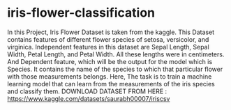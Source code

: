# iris-flower-classification
In this Project, Iris Flower Dataset is taken from the kaggle. This Dataset contains features of different flower species of setosa, versicolor, and virginica. Independent features in this dataset are Sepal Length, Sepal Width, Petal Length, and Petal Width. All these lengths were in centimeters. And Dependent feature, which will be the output for the model which is Species. It contains the name of the species to which that particular flower with those measurements belongs.
Here, The task is to train a machine learning model that can learn from the measurements of the iris species and classify them.
DOWNLOAD DATASET FROM HERE : https://www.kaggle.com/datasets/saurabh00007/iriscsv
